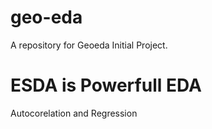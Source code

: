 # geo-eda
A repository for Geoeda Initial Project.

# ESDA is Powerfull EDA
Autocorelation and Regression
